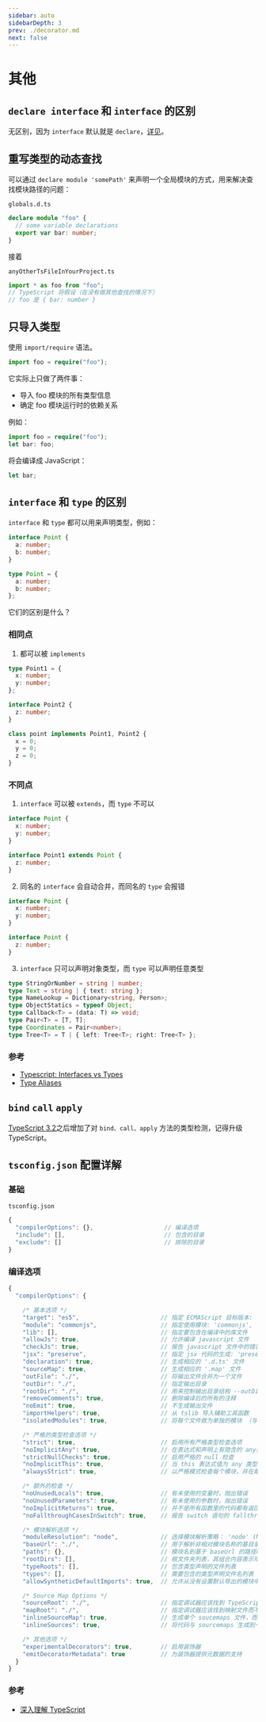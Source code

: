 ```yaml
---
sidebar: auto
sidebarDepth: 3
prev: ./decorator.md
next: false
---
```


# 其他

## `declare interface` 和 `interface` 的区别

无区别，因为 `interface` 默认就是 `declare`，[详见](https://stackoverflow.com/questions/38683155/difference-between-interface-and-declare-interface)。

## 重写类型的动态查找

可以通过 `declare module 'somePath'` 来声明一个全局模块的方式，用来解决查找模块路径的问题：

`globals.d.ts`

```ts
declare module "foo" {
  // some variable declarations
  export var bar: number;
}
```

接着

`anyOtherTsFileInYourProject.ts`

```ts
import * as foo from "foo";
// TypeScript 将假设（在没有做其他查找的情况下）
// foo 是 { bar: number }
```

## 只导入类型

使用 `import/require` 语法。

```ts
import foo = require("foo");
```

它实际上只做了两件事：

- 导入 foo 模块的所有类型信息
- 确定 foo 模块运行时的依赖关系

例如：

```ts
import foo = require("foo");
let bar: foo;
```

将会编译成 JavaScript：

```ts
let bar;
```

## `interface` 和 `type` 的区别

`interface` 和 `type` 都可以用来声明类型，例如：

```ts
interface Point {
  a: number;
  b: number;
}

type Point = {
  a: number;
  b: number;
};
```

它们的区别是什么？

### 相同点

1. 都可以被 `implements`

```ts
type Point1 = {
  x: number;
  y: number;
};

interface Point2 {
  z: number;
}

class point implements Point1, Point2 {
  x = 0;
  y = 0;
  z = 0;
}
```

### 不同点

1. `interface` 可以被 `extends`，而 `type` 不可以

```ts
interface Point {
  x: number;
  y: number;
}

interface Point1 extends Point {
  z: number;
}
```

2. 同名的 `interface` 会自动合并，而同名的 `type` 会报错

```ts
interface Point {
  x: number;
  y: number;
}

interface Point {
  z: number;
}
```

3. `interface` 只可以声明对象类型，而 `type` 可以声明任意类型

```ts
type StringOrNumber = string | number;
type Text = string | { text: string };
type NameLookup = Dictionary<string, Person>;
type ObjectStatics = typeof Object;
type Callback<T> = (data: T) => void;
type Pair<T> = [T, T];
type Coordinates = Pair<number>;
type Tree<T> = T | { left: Tree<T>; right: Tree<T> };
```

### 参考

- [Typescript: Interfaces vs Types](https://stackoverflow.com/questions/37233735/typescript-interfaces-vs-types)
- [Type Aliases](https://github.com/Microsoft/TypeScript/blob/master/doc/spec.md#310-type-aliases)

## `bind` `call` `apply`

[TypeScript 3.2](https://www.typescriptlang.org/docs/handbook/release-notes/typescript-3-2.html)之后增加了对
`bind、call、apply` 方法的类型检测，记得升级 TypeScript。

## `tsconfig.json` 配置详解

### 基础

`tsconfig.json`

```js
{
  "compilerOptions": {},                    // 编译选项
  "include": [],                            // 包含的目录
  "exclude": []                             // 排除的目录
}
```

### 编译选项

```js
{
  "compilerOptions": {

    /* 基本选项 */
    "target": "es5",                       // 指定 ECMAScript 目标版本: 'ES3' (default), 'ES5', 'ES2015', 'ES2016', 'ES2017', or 'ESNEXT'
    "module": "commonjs",                  // 指定使用模块: 'commonjs', 'amd', 'system', 'umd' or 'es2015'
    "lib": [],                             // 指定要包含在编译中的库文件
    "allowJs": true,                       // 允许编译 javascript 文件
    "checkJs": true,                       // 报告 javascript 文件中的错误
    "jsx": "preserve",                     // 指定 jsx 代码的生成: 'preserve', 'react-native', or 'react'
    "declaration": true,                   // 生成相应的 '.d.ts' 文件
    "sourceMap": true,                     // 生成相应的 '.map' 文件
    "outFile": "./",                       // 将输出文件合并为一个文件
    "outDir": "./",                        // 指定输出目录
    "rootDir": "./",                       // 用来控制输出目录结构 --outDir.
    "removeComments": true,                // 删除编译后的所有的注释
    "noEmit": true,                        // 不生成输出文件
    "importHelpers": true,                 // 从 tslib 导入辅助工具函数
    "isolatedModules": true,               // 将每个文件做为单独的模块 （与 'ts.transpileModule' 类似）.

    /* 严格的类型检查选项 */
    "strict": true,                        // 启用所有严格类型检查选项
    "noImplicitAny": true,                 // 在表达式和声明上有隐含的 any类型时报错
    "strictNullChecks": true,              // 启用严格的 null 检查
    "noImplicitThis": true,                // 当 this 表达式值为 any 类型的时候，生成一个错误
    "alwaysStrict": true,                  // 以严格模式检查每个模块，并在每个文件里加入 'use strict'

    /* 额外的检查 */
    "noUnusedLocals": true,                // 有未使用的变量时，抛出错误
    "noUnusedParameters": true,            // 有未使用的参数时，抛出错误
    "noImplicitReturns": true,             // 并不是所有函数里的代码都有返回值时，抛出错误
    "noFallthroughCasesInSwitch": true,    // 报告 switch 语句的 fallthrough 错误。（即，不允许 switch 的 case 语句贯穿）

    /* 模块解析选项 */
    "moduleResolution": "node",            // 选择模块解析策略： 'node' (Node.js) or 'classic' (TypeScript pre-1.6)
    "baseUrl": "./",                       // 用于解析非相对模块名称的基目录
    "paths": {},                           // 模块名到基于 baseUrl 的路径映射的列表
    "rootDirs": [],                        // 根文件夹列表，其组合内容表示项目运行时的结构内容
    "typeRoots": [],                       // 包含类型声明的文件列表
    "types": [],                           // 需要包含的类型声明文件名列表
    "allowSyntheticDefaultImports": true,  // 允许从没有设置默认导出的模块中默认导入。

    /* Source Map Options */
    "sourceRoot": "./",                    // 指定调试器应该找到 TypeScript 文件而不是源文件的位置
    "mapRoot": "./",                       // 指定调试器应该找到映射文件而不是生成文件的位置
    "inlineSourceMap": true,               // 生成单个 soucemaps 文件，而不是将 sourcemaps 生成不同的文件
    "inlineSources": true,                 // 将代码与 sourcemaps 生成到一个文件中，要求同时设置了 --inlineSourceMap 或 --sourceMap 属性

    /* 其他选项 */
    "experimentalDecorators": true,        // 启用装饰器
    "emitDecoratorMetadata": true          // 为装饰器提供元数据的支持
  }
}
```

### 参考

- [深入理解 TypeScript](https://jkchao.github.io/typescript-book-chinese/project/compilationContext.html#%E7%BC%96%E8%AF%91%E9%80%89%E9%A1%B9)
